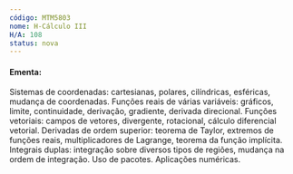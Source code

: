 ```yaml
---
código: MTM5803
nome: H-Cálculo III
H/A: 108
status: nova
---
```


#### Ementa:

Sistemas de coordenadas: cartesianas, polares, cilíndricas, esféricas, mudança de coordenadas. Funções reais de várias variáveis: gráficos, limite, continuidade, derivação, gradiente, derivada direcional. Funções vetoriais: campos de vetores, divergente, rotacional, cálculo diferencial vetorial. Derivadas de ordem superior: teorema de Taylor, extremos de funções reais, multiplicadores de Lagrange, teorema da função implícita. Integrais duplas: integração sobre diversos tipos de regiões, mudança na ordem de integração. Uso de pacotes. Aplicações numéricas.
